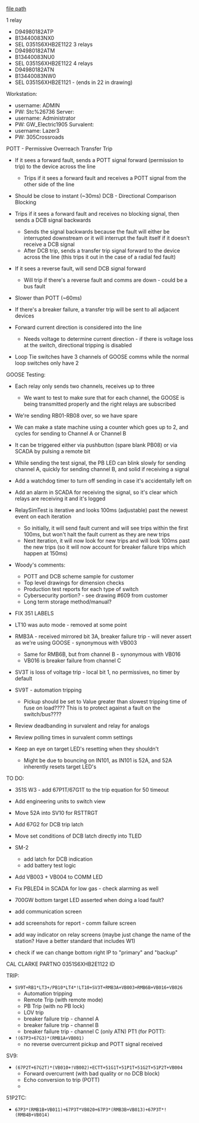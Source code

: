 
[file path](<file:///C:\Users\jnetherton\G&W Electric Co\US-PowerGridAutomation - Documents\_Lazer\Camp Carroll - 108664 - 106176>)

1 relay
- D94980182ATP
- B13440083NX0
- SEL 0351S6XHB2E1122
3 relays
- D94980182ATM
- B13440083NU0
- SEL 0351S6XHB2E1122
4 relays
- D94980182ATN
- B13440083NW0
- SEL 0351S6XHB2E1121 - (ends in 22 in drawing)


Workstation:
- username: ADMIN
- PW: Stc%26736
Server:
- username: Administrator
- PW: GW_Electric1905
Survalent:
- username: Lazer3
- PW: 305Crossroads


POTT - Permissive Overreach Transfer Trip
- If it sees a forward fault, sends a POTT signal forward (permission to trip) to the device across the line
	- Trips if it sees a forward fault and receives a POTT signal from the other side of the line
- Should be close to instant (~30ms)
DCB - Directional Comparison Blocking
- Trips if it sees a forward fault and receives no blocking signal, then sends a DCB signal backwards
	- Sends the signal backwards because the fault will either be interrupted downstream or it will interrupt the fault itself if it doesn't receive a DCB signal
	- After DCB trip, sends a transfer trip signal forward to the device across the line (this trips it out in the case of a radial fed fault)
- If it sees a reverse fault, will send DCB signal forward
	- Will trip if there's a reverse fault and comms are down - could be a bus fault
- Slower than POTT (~60ms)

- If there's a breaker failure, a transfer trip will be sent to all adjacent devices
- Forward current direction is considered into the line
	- Needs voltage to determine current direction - if there is voltage loss at the switch, directional tripping is disabled
- Loop Tie switches have 3 channels of GOOSE comms while the normal loop switches only have 2


GOOSE Testing:
- Each relay only sends two channels, receives up to three
	- We want to test to make sure that for each channel, the GOOSE is being transmitted properly and the right relays are subscribed
- We're sending RB01-RB08 over, so we have spare 
- We can make a state machine using a counter which goes up to 2, and cycles for sending to Channel A or Channel B
- It can be triggered either via pushbutton (spare blank PB08) or via SCADA by pulsing a remote bit
- While sending the test signal, the PB LED can blink slowly for sending channel A, quickly for sending channel B, and solid if receiving a signal
- Add a watchdog timer to turn off sending in case it's accidentally left on
- Add an alarm in SCADA for receiving the signal, so it's clear which relays are receiving it and it's logged

- RelaySimTest is iterative and looks 100ms (adjustable) past the newest event on each iteration
	- So initially, it will send fault current and will see trips within the first 100ms, but won't halt the fault current as they are new trips
	- Next iteration, it will now look for new trips and will look 100ms past the new trips (so it will now account for breaker failure trips which happen at 150ms)

- Woody's comments:
	- POTT and DCB scheme sample for customer
	- Top level drawings for dimension checks
	- Production test reports for each type of switch
	- Cybersecurity portion? - see drawing #609 from customer
	- Long term storage method/manual?
-  FIX 351 LABELS
- LT10 was auto mode - removed at some point
- RMB3A - received mirrored bit 3A, breaker failure trip - will never assert as we're using GOOSE - synonymous with VB003
	- Same for RMB6B, but from channel B - synonymous with VB016
	- VB016 is breaker failure from channel C
- SV3T is loss of voltage trip - local bit 1, no permissives, no timer by default
- SV9T - automation tripping
	- Pickup should be set to Value greater than slowest tripping time of fuse on load????  This is to protect against a fault on the switch/bus????

- Review deadbanding in survalent and relay for analogs
- Review polling times in survalent comm settings
- Keep an eye on target LED's resetting when they shouldn't
	- Might be due to bouncing on IN101, as IN101 is 52A, and 52A inherently resets target LED's

TO DO:
- 351S W3 - add 67P1T/67G1T to the trip equation for 50 timeout
- Add engineering units to switch view
- Move 52A into SV10 for RSTTRGT
- Add 67G2 for DCB trip latch
- Move set conditions of DCB latch directly into TLED
- SM-2
	- add latch for DCB indication
	- add battery test logic
- Add VB003 + VB004 to COMM LED
- Fix PBLED4 in SCADA for low gas - check alarming as well


- 700GW bottom target LED asserted when doing a load fault?
- add communication screen
- add screenshots for report - comm failure screen
- add way indicator on relay screens (maybe just change the name of the station? Have a better standard that includes W1)
- check if we can change bottom right IP to "primary" and "backup"

CAL
CLARKE
PARTNO
0351S6XHB2E1122
ID


TRIP:
- `SV9T+RB1*LT3+/PB10*LT4*!LT10+SV3T+RMB3A+VB003+RMB6B+VB016+VB026`
	- Automation tripping
	- Remote Trip (with remote mode)
	- PB Trip (with no PB lock)
	- LOV trip
	- breaker failure trip - channel A
	- breaker failure trip - channel B
	- breaker failure trip - channel C (only ATN)
PT1 (for POTT):
- `!(67P3+67G3)*(RMB1A+VB001)`
	- no reverse overcurrent pickup and POTT signal received

SV9:
- `(67P2T+67G2T)*(VB010+!VB002)+ECTT+51G1T+51P1T+51G2T+51P2T+VB004`
	- Forward overcurrent (with bad quality or no DCB block)
	- Echo conversion to trip (POTT)
	- 

51P2TC:
- `67P3*(RMB1B+VB011)+67P3T*VB020+67P3*(RMB3B+VB013)+67P3T*!(RMB4B+VB014)`